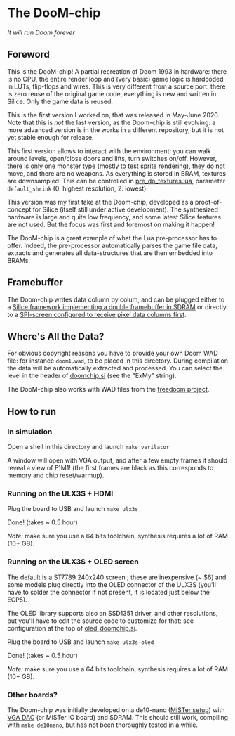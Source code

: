 # The DooM-chip

*It will run Doom forever*

## Foreword

This is the DooM-chip! A partial recreation of Doom 1993 in hardware: there is no CPU, the entire render loop and (very basic) game logic is hardcoded in LUTs, flip-flops and wires. This is very different from a source port: there is zero reuse of the original game code, everything is new and written in Silice. Only the game data is reused.

This is the first version I worked on, that was released in May-June 2020. Note that this is *not* the last version, as the Doom-chip is still evolving: a more advanced version is in the works in a different repository, but it is not yet stable enough for release.

This first version allows to interact with the environment: you can walk around levels, open/close doors and lifts, turn switches on/off. However, there is only one monster type (mostly to test sprite rendering), they do not move, and there are no weapons. As everything is stored in BRAM, textures are downsampled. This can be controlled in [pre_do_textures.lua](pre_do_textures.lua), parameter `default_shrink` (0: highest resolution, 2: lowest).

This version was my first take at the Doom-chip, developed as a proof-of-concept for Silice (itself still under active development). The synthesized hardware is large and quite low frequency, and some latest Silice features are not used. But the focus was first and foremost on making it happen!

The DooM-chip is a great example of what the Lua pre-processor has to offer. Indeed, the pre-processor automatically parses the game file data, extracts and generates all data-structures that are then embedded into BRAMs.

## Framebuffer

The Doom-chip writes data column by colum, and can be plugged either to a [Silice framework implementing a double framebuffer in SDRAM](hdmi_doomchip.si) or directly to a [SPI-screen configured to receive pixel data columns first](oled_doomchip.si).

## Where's All the Data?

For obvious copyright reasons you have to provide your own Doom WAD file: for instance `doom1.wad`, to be placed in this directory. During compilation the data will be automatically extracted and processed. You can select the level in the header of [doomchip.si](doomchip.si) (see the "ExMy" string).

The DooM-chip also works with WAD files from the [freedoom project](https://freedoom.github.io/).

## How to run

### In simulation

Open a shell in this directory and launch ```make verilator```

A window will open with VGA output, and after a few empty frames it should reveal a view of E1M1! (the first frames are black as this corresponds to memory and chip reset/warmup).

### Running on the ULX3S + HDMI

Plug the board to USB and launch ```make ulx3s```

Done! (takes ~ 0.5 hour)

*Note:* make sure you use a 64 bits toolchain, synthesis requires a lot of RAM (10+ GB).

### Running on the ULX3S + OLED screen

The default is a ST7789 240x240 screen ; these are inexpensive (~ $6) and some models plug directly into the OLED connector of the ULX3S (you'll have to solder the connector if not present, it is located just below the ECP5).

The OLED library supports also an SSD1351 driver, and other resolutions, but you'll have to edit the source code to customize for that: see configuration at the top of [oled_doomchip.si](oled_doomchip.si).

Plug the board to USB and launch ```make ulx3s-oled```

Done! (takes ~ 0.5 hour)

*Note:* make sure you use a 64 bits toolchain, synthesis requires a lot of RAM (10+ GB).

### Other boards?

The Doom-chip was initially developed on a de10-nano ([MiSTer setup](https://github.com/MiSTer-devel/Main_MiSTer/wiki)) with [VGA DAC](../DIYVGA.md) (or MiSTer IO board) and SDRAM. This should still work, compiling with `make de10nano`, but has not been thoroughly tested in a while.
